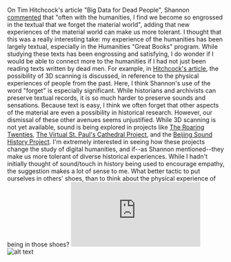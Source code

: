 On Tim Hitchcock's article "Big Data for Dead People", Shannon [commented](https://hyp.is/fsMA-FTCEeiVHN__hhcaWA/historyonics.blogspot.com/2013/12/big-data-for-dead-people-digital.html) that "often with the humanities, I find we become so engrossed in the textual that we forget the material world", adding that new experiences of the material world can make us more tolerant. I thought that this was a really interesting take: my experience of the humanities has been largely textual, especially in the Humanities "Great Books" program. While studying these texts has been engrossing and satisfying, I do wonder if I would be able to connect more to the humanities if I had not just been reading texts written by dead men.
For example, in [Hitchcock's article](https://historyonics.blogspot.ca/2013/12/big-data-for-dead-people-digital.html), the possibility of 3D scanning is discussed, in reference to the physical experiences of people from the past. Here, I think Shannon's use of the word "forget" is especially significant. While historians and archivists can preserve textual records, it is so much harder to preserve sounds and sensations. Because text is easy, I think we often forget that other aspects of the material are even a possibility in historical research. However, our dismissal of these other avenues seems unjustified. While 3D scanning is not yet available, sound is being explored in projects like [The Roaring Twenties](http://vectorsdev.usc.edu/NYCsound/777b.html), [The Virtual St. Paul's Cathedral Project](https://vpcp.chass.ncsu.edu/), and the [Beijing Sound History Project](https://blogs.wsj.com/chinarealtime/2013/11/15/museum-aims-to-capture-sights-and-sounds-of-old-beijing/).
I'm extremely interested in seeing how these projects change the study of digital humanities, and if--as Shannon mentioned--they make us more tolerant of diverse historical experiences. While I hadn't initially thought of sound/touch in history being used to encourage empathy, the suggestion makes a lot of sense to me. What better tactic to put ourselves in others' shoes, than to think about the physical experience of being in those shoes?
![alt text](http://images.nypl.org/index.php?id=83377&t=w "Logo Title Text 1")
![alt text](http://lh4.ggpht.com/vc0iDNDkgcwyQmc2kDYLyGaXE-yyQUZqkRCROW0cgGC2J_692nG0oEPHoK5VMaPvAFDoXv8AQ9T4BzrKJ0_GKrrw3D4=s0 "Logo Title Text 1")